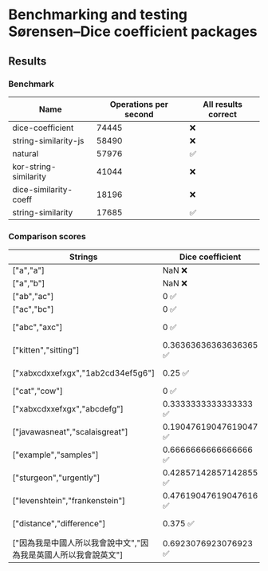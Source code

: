 # Benchmarking and testing Sørensen–Dice coefficient packages

## Results
### Benchmark
| Name                  | Operations per second | All results correct |
| --------------------- | --------------------- | ------------------- |
| dice-coefficient      | 74445                 | ❌                   |
| string-similarity-js  | 58490                 | ❌                   |
| natural               | 57976                 | ✅                   |
| kor-string-similarity | 41044                 | ❌                   |
| dice-similarity-coeff | 18196                 | ❌                   |
| string-similarity     | 17685                 | ✅                   |

### Comparison scores
| Strings                             | Dice coefficient      | String similarity js  | Natural               | Kor string similarity | Dice similarity coeff | String similarity     |
| ----------------------------------- | --------------------- | --------------------- | --------------------- | --------------------- | --------------------- | --------------------- |
| ["a","a"]                           | NaN ❌                 | 0 ❌                   | 1 ✅                   | 1 ✅                   | NaN ❌                 | 1 ✅                   |
| ["a","b"]                           | NaN ❌                 | 0 ✅                   | 0 ✅                   | 0 ✅                   | NaN ❌                 | 0 ✅                   |
| ["ab","ac"]                         | 0 ✅                   | 0 ✅                   | 0 ✅                   | 0 ✅                   | 0 ✅                   | 0 ✅                   |
| ["ac","bc"]                         | 0 ✅                   | 0 ✅                   | 0 ✅                   | 0.5 ❌                 | 0 ✅                   | 0 ✅                   |
| ["abc","axc"]                       | 0 ✅                   | 0 ✅                   | 0 ✅                   | 0.3333333333333333 ❌  | 0 ✅                   | 0 ✅                   |
| ["kitten","sitting"]                | 0.36363636363636365 ✅ | 0.36363636363636365 ✅ | 0.36363636363636365 ✅ | 0.3076923076923077 ❌  | 0.36363636363636365 ✅ | 0.36363636363636365 ✅ |
| ["xabxcdxxefxgx","1ab2cd34ef5g6"]   | 0.25 ✅                | 0.25 ✅                | 0.25 ✅                | 0.23076923076923078 ❌ | 0.25 ✅                | 0.25 ✅                |
| ["cat","cow"]                       | 0 ✅                   | 0 ✅                   | 0 ✅                   | 0 ✅                   | 0 ✅                   | 0 ✅                   |
| ["xabxcdxxefxgx","abcdefg"]         | 0.3333333333333333 ✅  | 0.3333333333333333 ✅  | 0.3333333333333333 ✅  | 0.3 ❌                 | 0.3333333333333333 ✅  | 0.3333333333333333 ✅  |
| ["javawasneat","scalaisgreat"]      | 0.19047619047619047 ✅ | 0.19047619047619047 ✅ | 0.19047619047619047 ✅ | 0.2608695652173913 ❌  | 0.19047619047619047 ✅ | 0.19047619047619047 ✅ |
| ["example","samples"]               | 0.6666666666666666 ✅  | 0.6666666666666666 ✅  | 0.6666666666666666 ✅  | 0.5714285714285714 ❌  | 0.6666666666666666 ✅  | 0.6666666666666666 ✅  |
| ["sturgeon","urgently"]             | 0.42857142857142855 ✅ | 0.42857142857142855 ✅ | 0.42857142857142855 ✅ | 0.375 ❌               | 0.42857142857142855 ✅ | 0.42857142857142855 ✅ |
| ["levenshtein","frankenstein"]      | 0.47619047619047616 ✅ | 0.47619047619047616 ✅ | 0.47619047619047616 ✅ | 0.5217391304347826 ❌  | 0.47619047619047616 ✅ | 0.47619047619047616 ✅ |
| ["distance","difference"]           | 0.375 ✅               | 0.375 ✅               | 0.375 ✅               | 0.4444444444444444 ❌  | 0.375 ✅               | 0.375 ✅               |
| ["因為我是中國人所以我會說中文","因為我是英國人所以我會說英文"] | 0.6923076923076923 ✅  | 0.6923076923076923 ✅  | 0.6923076923076923 ✅  | 0.7142857142857143 ❌  | 0.6923076923076923 ✅  | 0.6923076923076923 ✅  |
